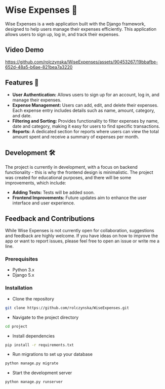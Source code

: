 # Wise Expenses 💸

Wise Expenses is a web application built with the Django framework, designed to help users manage their expenses efficiently. This application allows users to sign up, log in, and track their expenses.
## Video Demo
https://github.com/rolczynska/WiseExpenses/assets/90453267/19bbafbe-652d-48a5-b6ae-821bea7a3220

## Features 🌟

- **User Authentication:** Allows users to sign up for an account, log in, and manage their expenses.
- **Expense Management:** Users can add, edit, and delete their expenses. Each expense entry includes details such as name, amount, category, and date.
- **Filtering and Sorting:** Provides functionality to filter expenses by name, date and category, making it easy for users to find specific transactions.
- **Reports:** A dedicated section for reports where users can view the total amount spent and receive a summary of expenses per month.

## Development 🛠️

The project is currently in development, with a focus on backend functionality - this is why the frontend design is minimalistic. The project was created for educational purposes, and there will be some improvements, which include:

- **Adding Tests:** Tests will be added soon.
- **Frontend Improvements:** Future updates aim to enhance the user interface and user experience.

## Feedback and Contributions

While Wise Expenses is not currently open for collaboration, suggestions and feedback are highly welcome. If you have ideas on how to improve the app or want to report issues, please feel free to open an issue or write me a line.

### Prerequisites

- Python 3.x
- Django 5.x

### Installation
- Clone the repository
```bash
git clone https://github.com/rolczynska/WiseExpenses.git
```

- Navigate to the project directory
```bash
cd project
```

- Install dependencies
```bash
pip install -r requirements.txt
```
- Run migrations to set up your database
```bash
python manage.py migrate
```

- Start the development server
```bash
python manage.py runserver
```
